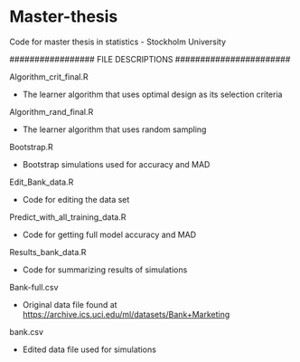 # Master-thesis
Code for master thesis in statistics - Stockholm University

################# FILE DESCRIPTIONS #######################

Algorithm_crit_final.R 
 - The learner algorithm that uses optimal design as its selection criteria

Algorithm_rand_final.R
- The learner algorithm that uses random sampling

Bootstrap.R
 - Bootstrap simulations used for accuracy and MAD
 
 Edit_Bank_data.R
 -  Code for editing the data set
 
 Predict_with_all_training_data.R
 - Code for getting full model accuracy and MAD
 
 Results_bank_data.R
 - Code for summarizing results of simulations
 
 Bank-full.csv
 - Original data file found at https://archive.ics.uci.edu/ml/datasets/Bank+Marketing
 
 bank.csv
 - Edited data file used for simulations 
